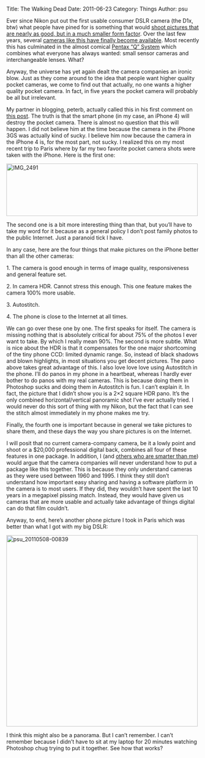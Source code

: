Title: The Walking Dead
Date: 2011-06-23
Category: Things
Author: psu

<p>Ever since Nikon put out the first usable consumer DSLR camera (the D1x, btw) what people have pined for is something that would <a href="http://mutable-states.com/the-camera-i-want.html">shoot pictures that are nearly as good, but in a much smaller form factor</a>. Over the last few years, several <a href="http://tleaves.com/2011/02/08/the-camera-i-want-available/index.html">cameras like this have finally become available</a>. Most recently this has culminated in the almost comical <a href="http://theonlinephotographer.typepad.com/the_online_photographer/2011/06/qsystem.html">Pentax &#8220;Q&#8221; System</a> which combines what everyone has always wanted: small sensor cameras and interchangeable lenses. What?</p>
<p>Anyway, the universe has yet again dealt the camera companies an ironic blow. Just as they come around to the idea that people want higher quality pocket cameras, we come to find out that actually, no one wants a higher quality pocket camera. In fact, in five years the pocket camera will probably be all but irrelevant.<br />
<span id="more-2595"></span></p>
<p>My partner in blogging, peterb, actually called this in his first comment on <a href="http://tleaves.com/wp-archive/2009/08/21/the-camera-you-need/index.html">this post</a>. The truth is that the smart phone (in my case, an iPhone 4)  will destroy the pocket camera. There is almost no question that this will happen. I did not believe him at the time because the camera in the iPhone 3GS was actually kind of sucky. I believe him now because the camera in the iPhone 4 is, for the most part, not sucky. I realized this on my most recent trip to Paris where by far my two favorite pocket camera shots were taken with the iPhone. Here is the first one:</p>
<p class="photo">
<a href="http://www.flickr.com/photos/79904144@N00/5710154630/" title="IMG_2491 by psu13, on Flickr"><img src="http://farm4.static.flickr.com/3407/5710154630_9e1419e5e6.jpg" width="500" height="137" alt="IMG_2491"></a>
</p>
<p>The second one is a bit more interesting thing than that, but you&#8217;ll have to take my word for it because as a general policy I don&#8217;t post family photos to the public Internet. Just a paranoid tick I have.</p>
<p>In any case, here are the four things that make pictures on the iPhone better than all the other cameras:</p>
<p>1. The camera is good enough in terms of image quality, responsiveness and general feature set.</p>
<p>2. In camera HDR. Cannot stress this enough. This one feature makes the camera 100% more usable.</p>
<p>3. Autostitch.</p>
<p>4. The phone is close to the Internet at all times.</p>
<p>We can go over these one by one. The first speaks for itself.  The camera is missing nothing that is absolutely critical  for about 75% of the photos I ever want to take. By which I really mean 90%. The second is more subtle. What is nice about the HDR is that it compensates for the one major shortcoming of the tiny phone CCD: limited dynamic range. So, instead of black shadows and blown highlights, in most situations you get decent pictures. The pano above takes great advantage of this. I also love love love using Autostitch in the phone. I&#8217;ll do panos in my phone in a heartbeat, whereas I hardly ever bother to do panos with my real cameras. This is because doing them in Photoshop sucks and doing them in Autostitch is fun. I can&#8217;t explain it. In fact, the picture that I didn&#8217;t show you is a 2&#215;2 square HDR pano. It&#8217;s the only combined horizontal/vertical panoramic shot I&#8217;ve ever actually tried. I would never do this sort of thing with my Nikon, but the fact that I can see the stitch almost immediately in my phone makes me try.</p>
<p>Finally, the fourth one is important because in general we take pictures to share them, and these days the way you share pictures is on the Internet. </p>
<p>I will posit that no current camera-company camera, be it a lowly point and shoot or a $20,000 professional digital back, combines all four of these features in one package. In addition, I (and <a href="http://bythom.com/">others who are smarter than me</a>) would argue that the camera companies will never understand how to put a package like this together. This is because they only understand cameras as they were used between 1960 and 1995. I think they still don&#8217;t understand how important easy sharing and having a software platform in the camera is to most users. If they did, they wouldn&#8217;t have spent the last 10 years in a megapixel pissing match. Instead, they would have given us cameras that are more usable and actually take advantage of things digital can do that film couldn&#8217;t.</p>
<p>Anyway, to end, here&#8217;s another phone picture I took in Paris which was better than what I got with my big DSLR:</p>
<p class="photo">
<a href="http://www.flickr.com/photos/79904144@N00/5863981631/" title="psu_20110508-00839 by psu13, on Flickr"><img src="http://farm6.static.flickr.com/5191/5863981631_38e9da3d71.jpg" width="500" height="500" alt="psu_20110508-00839"></a>
</p>
<p>I think this might also be a panorama. But I can&#8217;t remember. I can&#8217;t remember because I didn&#8217;t have to sit at my laptop for 20 minutes watching Photoshop chug trying to put it together. See how that works?</p>